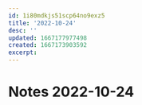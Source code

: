 ```yaml
---
id: 1i80mdkjs51scp64no9exz5
title: '2022-10-24'
desc: ''
updated: 1667177977498
created: 1667173903592
excerpt:
---
```

# Notes 2022-10-24